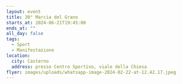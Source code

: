 ```yaml
---
layout: event
title: 30° Marcia del Grano
starts_at: 2024-06-21T19:45:00
ends_at: ""
all_day: false
tags:
  - Sport
  - Manifestazione
location:
  city: Casterno
  address: presso Centro Sportivo, viale della Chiesa
flyer: images/uploads/whatsapp-image-2024-02-22-at-12.42.17.jpeg
---
```

